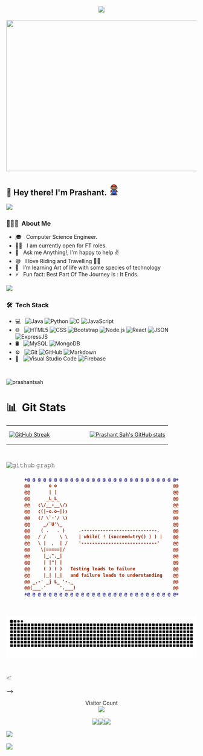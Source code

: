 <h3 align="center">

![](https://capsule-render.vercel.app/api?type=waving&color=gradient&height=100&section=header)
</h3>

<p align="center">
  <img src="https://media.giphy.com/media/u1WhXLjwgcXpHJBMRM/giphy.gif" height="400px" width="800px" />
</p>
<p
 <img align="center" alt="GIF" src="https://github.com/abhisheknaiidu/abhisheknaiidu/blob/master/code.gif?raw=true" width="500" height="320" />
</p>


<h2> 👋 Hey there! I'm Prashant. <img src="https://github.com/SatYu26/SatYu26/blob/master/Assets/Mario_Hello_Big.gif" width="30px"></h2>
 
 <!--
## Connect with me <img src="https://media.giphy.com/media/LnQjpWaON8nhr21vNW/giphy.gif" width="60">


<a href="https://twitter.com/Env4"><img src="https://img.shields.io/badge/Twitter-1DA1F2?style=for-the-badge&logo=twitter&logoColor=white" alt="@En4"></a>
<a href="https://www.linkedin.com/in/veni/"><img src="https://img.shields.io/badge/LinkedIn-0077B5?style=for-the-badge&logo=linkedin&logoColor=white"></a>
<a href="mailto:v@gmail.com"><img src="https://img.shields.io/badge/Gmail-D14836?style=for-the-badge&logo=gmail&logoColor=white"></a>
<a href="https://dev.to/env"><img src="https://img.shields.io/badge/dev.to-0A0A0A?style=for-the-badge&logo=dev.to&logoColor=white" alt="env"></a> 
<a href="https://discordapp.com/users/66555022"><img src="https://img.shields.io/badge/Discord-7289DA?style=for-the-badge&logo=discord&logoColor=white" alt="En_#1852" ></a> -->






<img src="https://www.animatedimages.org/data/media/562/animated-line-image-0429.gif" width="400px">
<h3> 👨🏻‍💻 &nbsp;About Me </h3>

- 🎓 &nbsp; Computer Science Engineer.
- 👨‍💻 &nbsp; I am currently open for FT roles.
- 👻 &nbsp; Ask me Anything!, I'm happy to help ✌️
- 😅 &nbsp; I love Riding and Travelling  🧑‍✈️
- 🌱 &nbsp; I’m learning Art of life with some species of technology<br> 
- ⚡ &nbsp; Fun fact: Best Part Of The Journey Is : It Ends. 
  
<img src="https://www.animatedimages.org/data/media/562/animated-line-image-0429.gif" width="400px">

<h3> 🛠 &nbsp;Tech Stack</h3>

- 💻 &nbsp;
   ![Java](https://img.shields.io/badge/java-%23ED8B00.svg?style=plastic&logo=java&logoColor=white) 
  ![Python](https://img.shields.io/badge/-Python-333333?style=flat&logo=python)
  ![C](https://img.shields.io/badge/-C-000000?style=for-the-badge&logo=C)
  <!--![C++](https://img.shields.io/badge/-C++-333333?style=flat&logo=C%2B%2B&logoColor=00599C) -->
  ![JavaScript](https://img.shields.io/badge/-JavaScript-333333?style=flat&logo=javascript)
- 🌐 &nbsp;
  ![HTML5](https://img.shields.io/badge/-HTML5-333333?style=flat&logo=HTML5)
  ![CSS](https://img.shields.io/badge/-CSS-333333?style=flat&logo=CSS3&logoColor=1572B6)
  ![Bootstrap](https://img.shields.io/badge/-Bootstrap-333333?style=flat&logo=bootstrap&logoColor=563D7C)
  ![Node.js](https://img.shields.io/badge/-Node.js-333333?style=flat&logo=node.js)
  ![React](https://img.shields.io/badge/-React-333333?style=flat&logo=react)
  ![JSON](https://img.shields.io/badge/-json-02569B?style=flat&logo=json&link=https://github.com/BRdhanani)
  ![ExpressJS](https://img.shields.io/badge/-Express.js-787878?style=flat)
- 🛢 &nbsp;
  ![MySQL](https://img.shields.io/badge/-MySQL-333333?style=flat&logo=mysql)
  ![MongoDB](https://img.shields.io/badge/-MongoDB-333333?style=flat&logo=mongodb)
- ⚙️ &nbsp;
  ![Git](https://img.shields.io/badge/-Git-333333?style=flat&logo=git)
  ![GitHub](https://img.shields.io/badge/-GitHub-333333?style=flat&logo=github)
  ![Markdown](https://img.shields.io/badge/-Markdown-333333?style=flat&logo=markdown)
- 🔧 &nbsp;
  ![Visual Studio Code](https://img.shields.io/badge/-Visual%20Studio%20Code-333333?style=flat&logo=visual-studio-code&logoColor=007ACC)
  ![Firebase](https://img.shields.io/badge/-Firebase-FFA611?style=flat&logo=firebase&logoColor=FFFFFF)

</br>
<p align="left"> <img src="https://komarev.com/ghpvc/?username=prashantsah" alt="prashantsah" /> </p>



<h1 align="left"> 📊 &nbsp;Git Stats</h1>





  
  
  <table><tr><td valign="top" width="50%">
  
  
  
[![GitHub Streak](http://github-readme-streak-stats.herokuapp.com?user=prashantsah&theme=dark&background=000000)](https://git.io/streak-stats)

</td><td valign="top" width="50%">







<!----------------------------------- GitHub Stats Section ------------------------------------>



[![Prashant Sah's GitHub stats](https://github-readme-stats.vercel.app/api?username=prashantsah&show_icons=true&theme=radical)](https://github.com/abhishekaryangiri)

</td></tr></table>  

<br/>


 

![𝚐𝚒𝚝𝚑𝚞𝚋 𝚐𝚛𝚊𝚙𝚑](https://github-readme-activity-graph.vercel.app/graph?username=prashantsah&theme=react-dark&hide_border=true&area=true)



<h4 align="center">
  
```diff
+@ @ @ @ @ @ @ @ @ @ @ @ @ @ @ @ @ @ @ @ @ @ @ @ @ @ @ @+
@@       o o                                           @@
@@       | |                                           @@
@@      _L_L_                                          @@
@@   ❮\/__-__\/❯                                       @@
@@   ❮(|~o.o~|)❯                                       @@
@@   ❮/ \`-'/ \❯                                       @@
@@     _/`U'\_                                         @@
@@    ( .   . )     .----------------------------.     @@
@@   / /     \ \    | while( ! (succeed=try() ) ) |    @@
@@   \ |  ,  | /    '----------------------------'     @@
@@    \|=====|/                                        @@
@@     |_.^._|                                         @@
@@     | |"| |                                         @@
@@     ( ) ( )   Testing leads to failure              @@
@@     |_| |_|   and failure leads to understanding    @@
@@ _.-' _j L_ '-._                                     @@
@@(___.'     '.___)                                    @@
+@ @ @ @ @ @ @ @ @ @ @ @ @ @ @ @ @ @ @ @ @ @ @ @ @ @ @ @+
```

</h4>  
  <br/>
  
![𝙶𝚒𝚝𝚑𝚞𝚋 𝙲𝚘𝚗𝚝𝚛𝚒𝚋𝚞𝚝𝚒𝚘𝚗 𝙶𝚛𝚊𝚙𝚑](github-contribution-grid-snake.svg)

#

<summary>
  <g-emoji class="g-emoji" alias="chart_with_upwards_trend" fallback-src="https://github.githubassets.com/images/icons/emoji/unicode/1f4c8.png">📈</g-emoji>
  

-->
<p align="center"> 
  Visitor Count<br>
<img src="https://profile-counter.glitch.me/prashantsah/count.svg" />
</p>


<p align="center">
<img align="" height='120px' src="https://github.com/aryashah2k/aryashah2k/blob/main/assets/Geometric%20White.gif" /><img align="" height='120px' src="https://raw.githubusercontent.com/rodrigograca31/rodrigograca31/master/matrix.svg" /><img align="" height='120px' src="https://github.com/aryashah2k/aryashah2k/blob/main/assets/Geometric%20White.gif" />
</p>

![](https://activity-graph.herokuapp.com/graph?username=prashantsah&theme=react-dark&area=true)

![](https://capsule-render.vercel.app/api?type=waving&color=gradient&height=100&section=footer)
